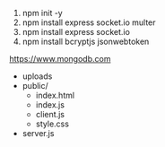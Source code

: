 1. npm init -y
2. npm install express socket.io multer
3. npm install express socket.io
4. npm install bcryptjs jsonwebtoken


<!-- Download MongoDB -->
https://www.mongodb.com


<!--  -->
- uploads
- public/
  - index.html
  - index.js
  - client.js
  - style.css
- server.js
